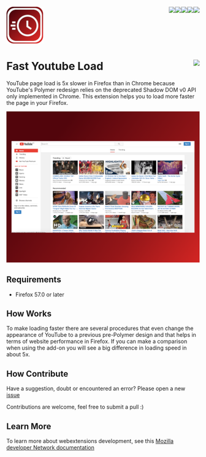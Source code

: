[<img align="right" src="https://img.shields.io/github/issues/jhonatasrm/Fast-YouTube-Load.svg">](https://github.com/jhonatasrm/Fast-YouTube-Load/issues)
[<img align="right" src="https://img.shields.io/github/license/jhonatasrm/Fast-YouTube-Load.svg">](https://github.com/jhonatasrm/Fast-YouTube-Load/blob/master/LICENSE)
[<img align="right" src="https://img.shields.io/github/forks/jhonatasrm/Fast-YouTube-Load.svg">]()
[<img align="right" src="https://img.shields.io/github/stars/jhonatasrm/Fast-YouTube-Load.svg">]()
[<img align="right" src="https://img.shields.io/github/release/jhonatasrm/Fast-YouTube-Load.svg">](https://github.com/jhonatasrm/Fast-YouTube-Load/releases)

![Fast-YouTube-Load Screenshot](youtube_fast_load.png)
# Fast Youtube Load [<img align="right" src="https://addons.cdn.mozilla.net/static/img/addons-buttons/AMO-button_2.png">](https://addons.mozilla.org/en-US/firefox/addon/fast-youtube-load/)

YouTube page load is 5x slower in Firefox than in Chrome because YouTube's Polymer redesign relies on the deprecated Shadow DOM v0 API only implemented in Chrome. This extension helps you to load more faster the page in your Firefox.

![Fast-YouTube-Load Screenshot](Fast-YouTube-Load.png)

## Requirements
* Firefox 57.0 or later

## How Works
To make loading faster there are several procedures that even change the appearance of YouTube to a previous pre-Polymer design and that helps in terms of website performance in Firefox. If you can make a comparison when using the add-on you will see a big difference in loading speed in about 5x. 

## How Contribute
Have a suggestion, doubt or encountered an error? Please open a new [issue](https://github.com/jhonatasrm/Fast-YouTube-Load/issues)

Contributions are welcome, feel free to submit a pull :)

## Learn More 
To learn more about webextensions development, see this [Mozilla developer Network documentation](https://developer.mozilla.org/en-US/Add-ons/WebExtensions)
